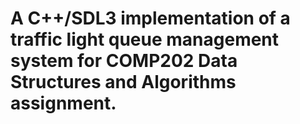 # A C++/SDL3 implementation of a traffic light queue management system for COMP202 Data Structures and Algorithms assignment.
